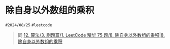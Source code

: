 
# 除自身以外数组的乘积

`#2024/08/25` `#leetcode`  

> 同 [12. 算法/3. 刷题篇/1. LeetCode 精华 75 题/8. 除自身以外数组的乘积|8. 除自身以外数组的乘积](/post/6bdc6fd387095ba391749f7138d3202f.html#12-算法/3-刷题篇/1-LeetCode-精华-75-题/8-除自身以外数组的乘积|8-除自身以外数组的乘积)

